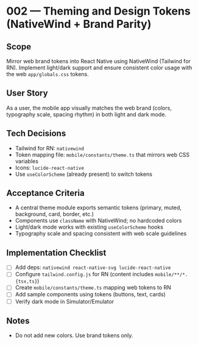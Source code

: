 # 002 — Theming and Design Tokens (NativeWind + Brand Parity)

## Scope

Mirror web brand tokens into React Native using NativeWind (Tailwind for RN). Implement light/dark support and ensure consistent color usage with the web `app/globals.css` tokens.

## User Story

As a user, the mobile app visually matches the web brand (colors, typography scale, spacing rhythm) in both light and dark mode.

## Tech Decisions

- Tailwind for RN: `nativewind`
- Token mapping file: `mobile/constants/theme.ts` that mirrors web CSS variables
- Icons: `lucide-react-native`
- Use `useColorScheme` (already present) to switch tokens

## Acceptance Criteria

- A central theme module exports semantic tokens (primary, muted, background, card, border, etc.)
- Components use `className` with NativeWind; no hardcoded colors
- Light/dark mode works with existing `useColorScheme` hooks
- Typography scale and spacing consistent with web scale guidelines

## Implementation Checklist

- [ ] Add deps: `nativewind react-native-svg lucide-react-native`
- [ ] Configure `tailwind.config.js` for RN (content includes `mobile/**/*.{tsx,ts}`)
- [ ] Create `mobile/constants/theme.ts` mapping web tokens to RN
- [ ] Add sample components using tokens (buttons, text, cards)
- [ ] Verify dark mode in Simulator/Emulator

## Notes

- Do not add new colors. Use brand tokens only.
